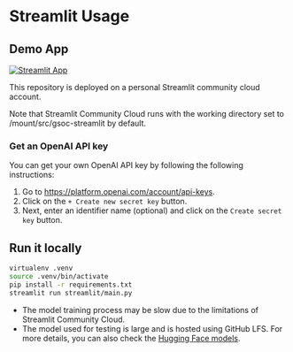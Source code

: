 # Streamlit Usage
## Demo App

[![Streamlit App](https://static.streamlit.io/badges/streamlit_badge_black_white.svg)](https://gsoc24-zebinhuang.streamlit.app/)

This repository is deployed on a personal Streamlit community cloud account.

Note that Streamlit Community Cloud runs with the working directory set to /mount/src/gsoc-streamlit by default.

### Get an OpenAI API key

You can get your own OpenAI API key by following the following instructions:

1. Go to https://platform.openai.com/account/api-keys.
2. Click on the `+ Create new secret key` button.
3. Next, enter an identifier name (optional) and click on the `Create secret key` button.

## Run it locally

```sh
virtualenv .venv
source .venv/bin/activate
pip install -r requirements.txt
streamlit run streamlit/main.py
```

- The model training process may be slow due to the limitations of Streamlit Community Cloud.
- The model used for testing is large and is hosted using GitHub LFS. For more details, you can also check the [Hugging Face models](https://huggingface.co/zebin-huang/gsoc2024-ZebinHuang/tree/main).
